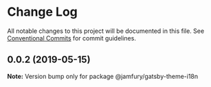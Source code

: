 # Change Log

All notable changes to this project will be documented in this file.
See [Conventional Commits](https://conventionalcommits.org) for commit guidelines.

## 0.0.2 (2019-05-15)

**Note:** Version bump only for package @jamfury/gatsby-theme-i18n
